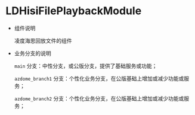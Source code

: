 # LDHisiFilePlaybackModule
- 组件说明

  凌度海思回放文件的组件

  

- 业务分支的说明

  `main` 分支：中性分支，或公版分支，提供了基础服务或功能；

  `azdome_branch1` 分支：个性化业务分支，在公版基础上增加或减少功能或服务；

  `azdome_branch2` 分支：个性化业务分支，在公版基础上增加或减少功能或服务；

